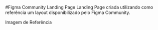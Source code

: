 #Figma Community Landing Page
Landing Page criada utilizando como referência um layout disponibilizado pelo Figma Community.

Imagem de Referência
